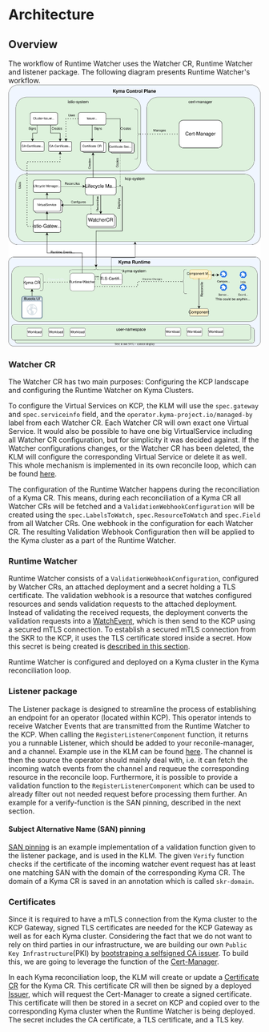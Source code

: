 # Architecture

## Overview

The workflow of Runtime Watcher uses the Watcher CR, Runtime Watcher and listener package.
The following diagram presents Runtime Watcher's workflow.
![Runtime Watcher architecture](./assets/runtime_watcher_architecture_simplified.svg)

### Watcher CR

The Watcher CR has two main purposes: Configuring the KCP landscape and configuring the Runtime Watcher on Kyma Clusters.

To configure the Virtual Services on KCP, the KLM will use the `spec.gateway` and `spec.serviceinfo` field, and the `operator.kyma-project.io/managed-by` label from each Watcher CR. Each Watcher CR will own exact one Virtual Service. It would also be possible to have one big VirtualService including all Watcher CR configuration, but for simplicity it was decided against. If the Watcher configurations changes, or the Watcher CR has been deleted, the KLM will configure the corresponding Virtual Service or delete it as well. This whole mechanism is implemented in its own reconcile loop, which can be found [here](https://github.com/kyma-project/lifecycle-manager/blob/4cb423780633afe7805d26d624c22a6f51943492/controllers/watcher_controller.go#L74).

The configuration of the Runtime Watcher happens during the reconciliation of a Kyma CR. This means, during each reconciliation of a Kyma CR all Watcher CRs will be fetched and a `ValidationWebhookConfiguration` will be created using the `spec.LabelsToWatch`, `spec.ResourceToWatch` and `spec.Field` from all Watcher CRs. One webhook in the configuration for each Watcher CR. The resulting Validation Webhook Configuration then will be applied to the Kyma cluster as a part of the Runtime Watcher.



### Runtime Watcher

Runtime Watcher consists of a `ValidationWebhookConfiguration`, configured by Watcher CRs, an attached deployment and a secret holding a TLS certificate. The validation webhook is a resource that watches configured resources and sends validation requests to the attached deployment. Instead of validating the received requests, the deployment converts the validation requests into a [WatchEvent](https://github.com/kyma-project/runtime-watcher/blob/de040bddeba1a7875e3a0e626db4634134971022/listener/pkg/types/event.go#L8), which is then send to the KCP using a secured mTLS connection. To establish a secured mTLS connection from the SKR to the KCP, it uses the TLS certificate stored inside a secret. How this secret is being created is [described in this section](###certificates).

Runtime Watcher is configured and deployed on a Kyma cluster in the Kyma reconciliation loop.

### Listener package

The Listener package is designed to streamline the process of establishing an endpoint for an operator (located within KCP). This operator intends to receive Watcher Events that are transmitted from the Runtime Watcher to the KCP. When calling the `RegisterListenerComponent` function, it returns you a runnable Listener, which should be added to your reconile-manager, and a channel. Example use in the KLM can be found [here](https://github.com/kyma-project/lifecycle-manager/blob/24d21bb642ceaf9dadffe7732bf7c3f70c085ffb/controllers/manifest_controller.go#L43-L50). The channel is then the source the operator should mainly deal with, i.e. it can fetch the incoming watch events from the channel and requeue the corresponding resource in the reconcile loop. Furthermore, it is possible to provide a validation function to the `RegisterListenerComponent` which can be used to already filter out not needed request before processing them further. An example for a verify-function is the SAN pinning, described in the next section.

#### Subject Alternative Name (SAN) pinning

[SAN pinning](https://github.com/kyma-project/lifecycle-manager/blob/c1e06b7b973aca17cc715b6a4660b76f4e7b9e29/pkg/security/san_pinning.go#L55) is an example implementation of a validation function given to the listener package, and is used in the KLM. The given `Verify` function checks if the certificate of the incoming watcher event request has at least one matching SAN with the domain of the corresponding Kyma CR. The domain of a Kyma CR is saved in an annotation which is called `skr-domain`.

### Certificates
Since it is required to have a mTLS connection from the Kyma cluster to the KCP Gateway, signed TLS certificates are needed for the KCP Gateway as well as for each Kyma cluster. Considering the fact that we do not want to rely on third parties in our infrastructure, we are building our own `Public Key Infrastructure`(PKI) by [bootstraping a selfsigned CA issuer](https://cert-manager.io/docs/configuration/selfsigned/#bootstrapping-ca-issuers). To build this, we are going to leverage the function of the [Cert-Manager](https://cert-manager.io/). 

In each Kyma reconciliation loop, the KLM will create or update a [Certificate CR](https://cert-manager.io/docs/concepts/certificate/) for the Kyma CR. This certificate CR will then be signed by a deployed [Issuer](https://cert-manager.io/docs/concepts/issuer/#supported-issuers), which will request the Cert-Manager to create a signed certificate. This certificate will then be stored in a secret on KCP and copied over to the corresponding Kyma cluster when the Runtime Watcher is being deployed. The secret includes the CA certificate, a TLS certificate, and a TLS key.
